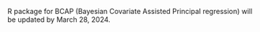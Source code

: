 R package for BCAP (Bayesian Covariate Assisted Principal regression) will be updated by March 28, 2024. 
